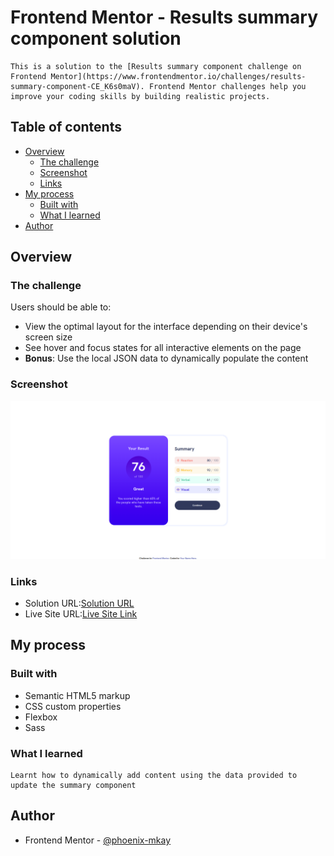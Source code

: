 # Frontend Mentor - Results summary component solution

    This is a solution to the [Results summary component challenge on Frontend Mentor](https://www.frontendmentor.io/challenges/results-summary-component-CE_K6s0maV). Frontend Mentor challenges help you improve your coding skills by building realistic projects. 

## Table of contents

- [Overview](#overview)
  - [The challenge](#the-challenge)
  - [Screenshot](#screenshot)
  - [Links](#links)
- [My process](#my-process)
  - [Built with](#built-with)
  - [What I learned](#what-i-learned)
- [Author](#author)

## Overview

### The challenge

Users should be able to:

- View the optimal layout for the interface depending on their device's screen size
- See hover and focus states for all interactive elements on the page
- **Bonus**: Use the local JSON data to dynamically populate the content

### Screenshot

  !["Project Sreenshot"](https://github.com/phoenix-mkay/result-summary-component/blob/main/assets/images/result-component-screenshot.png)

### Links

- Solution URL:[Solution URL](https://github.com/phoenix-mkay/result-summary-component)
- Live Site URL:[Live Site Link](https://thunderous-kitsune-299570.netlify.app/)

## My process

### Built with

- Semantic HTML5 markup
- CSS custom properties
- Flexbox
- Sass

### What I learned

    Learnt how to dynamically add content using the data provided to update the summary component

## Author

- Frontend Mentor - [@phoenix-mkay](https://www.frontendmentor.io/profile/phoenix-mkay)
